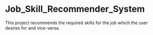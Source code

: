 # Job_Skill_Recommender_System

This project recommends the required skills for the job which the user desires for and vice-versa.
